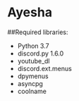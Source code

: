 # Ayesha

##Required libraries:
* Python 3.7
* discord.py 1.6.0
* youtube_dl
* discord.ext.menus
* dpymenus
* asyncpg
* coolname
